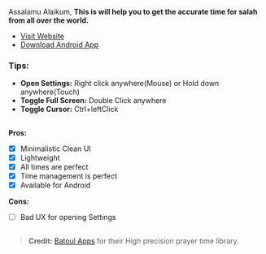 Assalamu Alaikum,
**This is will help you to get the accurate time for salah from all over the world.**
- [Visit Website](https://namaj.vercel.app)
- [Download Android App](https://github.com/NazmusSayad/prayer-time/raw/master/prayer-time.apk)

### Tips:
- **Open Settings:** Right click anywhere(Mouse) or Hold down anywhere(Touch)
- **Toggle Full Screen:** Double Click anywhere
- **Toggle Cursor:** Ctrl+leftClick

## 
**Pros:**
- [x] Minimalistic Clean UI
- [x] Lightweight
- [x] All times are perfect
- [x] Time management is perfect
- [x] Available for Android

**Cons:**
- [ ] Bad UX for opening Settings

## 
> **Credit:** [Batoul Apps](https://github.com/batoulapps/Adhan) for their High precision prayer time library.
